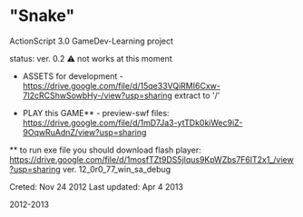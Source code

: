 # "Snake"
ActionScript 3.0 GameDev-Learning project

status: ver. 0.2
⚠ not works at this moment

- ASSETS for development -
https://drive.google.com/file/d/15qe33VQiRMI6Cxw-7I2cRCShwSowbHy-/view?usp=sharing
extract to '/'

- PLAY this GAME** - 
preview-swf files: https://drive.google.com/file/d/1mD7Ja3-ytTDk0kiWec9iZ-9OqwRuAdnZ/view?usp=sharing

** to run exe file you should download flash player:
https://drive.google.com/file/d/1mosfTZt9DS5jlqus9KpWZbs7F6lT2x1_/view?usp=sharing
ver. 12_0r0_77_win_sa_debug

Creted: Nov 24 2012
Last updated: Apr 4 2013

2012-2013
